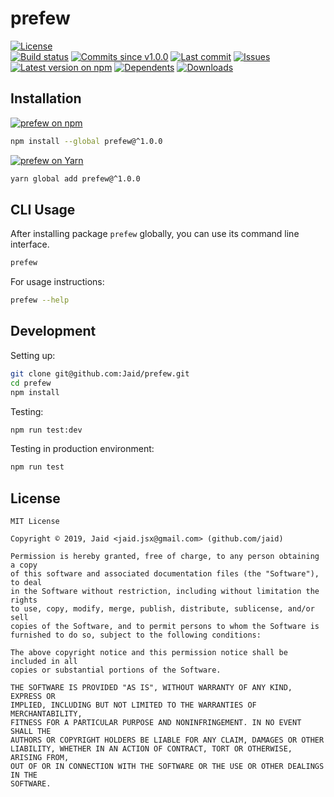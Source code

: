 # prefew


<a href="https://raw.githubusercontent.com/Jaid/prefew/master/license.txt"><img src="https://img.shields.io/github/license/Jaid/prefew?style=flat-square" alt="License"/></a>  
<a href="https://actions-badge.atrox.dev/Jaid/prefew/goto"><img src="https://img.shields.io/endpoint.svg?style=flat-square&url=https%3A%2F%2Factions-badge.atrox.dev%2FJaid%2Fprefew%2Fbadge" alt="Build status"/></a> <a href="https://github.com/Jaid/prefew/commits"><img src="https://img.shields.io/github/commits-since/Jaid/prefew/v1.0.0?style=flat-square&logo=github" alt="Commits since v1.0.0"/></a> <a href="https://github.com/Jaid/prefew/commits"><img src="https://img.shields.io/github/last-commit/Jaid/prefew?style=flat-square&logo=github" alt="Last commit"/></a> <a href="https://github.com/Jaid/prefew/issues"><img src="https://img.shields.io/github/issues/Jaid/prefew?style=flat-square&logo=github" alt="Issues"/></a>  
<a href="https://npmjs.com/package/prefew"><img src="https://img.shields.io/npm/v/prefew?style=flat-square&logo=npm&label=latest%20version" alt="Latest version on npm"/></a> <a href="https://github.com/Jaid/prefew/network/dependents"><img src="https://img.shields.io/librariesio/dependents/npm/prefew?style=flat-square&logo=npm" alt="Dependents"/></a> <a href="https://npmjs.com/package/prefew"><img src="https://img.shields.io/npm/dm/prefew?style=flat-square&logo=npm" alt="Downloads"/></a>
















## Installation
<a href="https://npmjs.com/package/prefew"><img src="https://img.shields.io/badge/npm-prefew-C23039?style=flat-square&logo=npm" alt="prefew on npm"/></a>
```bash
npm install --global prefew@^1.0.0
```
<a href="https://yarnpkg.com/package/prefew"><img src="https://img.shields.io/badge/Yarn-prefew-2F8CB7?style=flat-square&logo=yarn&logoColor=white" alt="prefew on Yarn"/></a>
```bash
yarn global add prefew@^1.0.0
```




## CLI Usage
After installing package `prefew` globally, you can use its command line interface.
```bash
prefew
```
For usage instructions:
```bash
prefew --help
```




## Development



Setting up:
```bash
git clone git@github.com:Jaid/prefew.git
cd prefew
npm install
```
Testing:
```bash
npm run test:dev
```
Testing in production environment:
```bash
npm run test
```


## License
```text
MIT License

Copyright © 2019, Jaid <jaid.jsx@gmail.com> (github.com/jaid)

Permission is hereby granted, free of charge, to any person obtaining a copy
of this software and associated documentation files (the "Software"), to deal
in the Software without restriction, including without limitation the rights
to use, copy, modify, merge, publish, distribute, sublicense, and/or sell
copies of the Software, and to permit persons to whom the Software is
furnished to do so, subject to the following conditions:

The above copyright notice and this permission notice shall be included in all
copies or substantial portions of the Software.

THE SOFTWARE IS PROVIDED "AS IS", WITHOUT WARRANTY OF ANY KIND, EXPRESS OR
IMPLIED, INCLUDING BUT NOT LIMITED TO THE WARRANTIES OF MERCHANTABILITY,
FITNESS FOR A PARTICULAR PURPOSE AND NONINFRINGEMENT. IN NO EVENT SHALL THE
AUTHORS OR COPYRIGHT HOLDERS BE LIABLE FOR ANY CLAIM, DAMAGES OR OTHER
LIABILITY, WHETHER IN AN ACTION OF CONTRACT, TORT OR OTHERWISE, ARISING FROM,
OUT OF OR IN CONNECTION WITH THE SOFTWARE OR THE USE OR OTHER DEALINGS IN THE
SOFTWARE.
```
